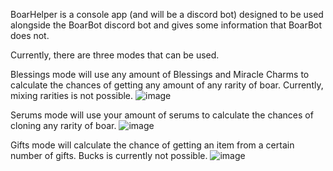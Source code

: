 BoarHelper is a console app (and will be a discord bot) designed to be used alongside the BoarBot discord bot and gives some information that BoarBot does not.

Currently, there are three modes that can be used.

Blessings mode will use any amount of Blessings and Miracle Charms to calculate the chances of getting any amount of any rarity of boar. Currently, mixing rarities is not possible.
![image](https://github.com/Double2Proj/BoarHelper/assets/151677194/83d257c4-32d6-4e60-ba15-b0f0c3a41ae6)

Serums mode will use your amount of serums to calculate the chances of cloning any rarity of boar.
![image](https://github.com/Double2Proj/BoarHelper/assets/151677194/2069d2a3-4bdd-4a5b-a47a-1cf7b014d201)

Gifts mode will calculate the chance of getting an item from a certain number of gifts. Bucks is currently not possible.
![image](https://github.com/Double2Proj/BoarHelper/assets/151677194/5d69c642-2aba-402a-ad06-489a607ac75a)
